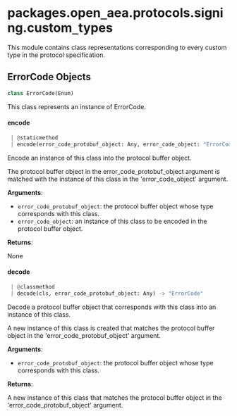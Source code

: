 <a name="packages.open_aea.protocols.signing.custom_types"></a>
# packages.open`_`aea.protocols.signing.custom`_`types

This module contains class representations corresponding to every custom type in the protocol specification.

<a name="packages.open_aea.protocols.signing.custom_types.ErrorCode"></a>
## ErrorCode Objects

```python
class ErrorCode(Enum)
```

This class represents an instance of ErrorCode.

<a name="packages.open_aea.protocols.signing.custom_types.ErrorCode.encode"></a>
#### encode

```python
 | @staticmethod
 | encode(error_code_protobuf_object: Any, error_code_object: "ErrorCode") -> None
```

Encode an instance of this class into the protocol buffer object.

The protocol buffer object in the error_code_protobuf_object argument is matched with the instance of this class in the 'error_code_object' argument.

**Arguments**:

- `error_code_protobuf_object`: the protocol buffer object whose type corresponds with this class.
- `error_code_object`: an instance of this class to be encoded in the protocol buffer object.

**Returns**:

None

<a name="packages.open_aea.protocols.signing.custom_types.ErrorCode.decode"></a>
#### decode

```python
 | @classmethod
 | decode(cls, error_code_protobuf_object: Any) -> "ErrorCode"
```

Decode a protocol buffer object that corresponds with this class into an instance of this class.

A new instance of this class is created that matches the protocol buffer object in the 'error_code_protobuf_object' argument.

**Arguments**:

- `error_code_protobuf_object`: the protocol buffer object whose type corresponds with this class.

**Returns**:

A new instance of this class that matches the protocol buffer object in the 'error_code_protobuf_object' argument.

